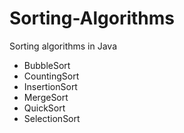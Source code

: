 # Sorting-Algorithms
Sorting algorithms in Java

- BubbleSort  
- CountingSort  
- InsertionSort  
- MergeSort  
- QuickSort  
- SelectionSort  
